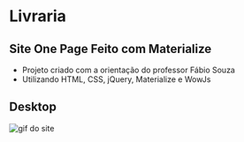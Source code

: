 # Livraria

 ## Site One Page Feito com Materialize

 
- Projeto criado com a orientação do professor Fábio Souza
- Utilizando HTML, CSS, jQuery, Materialize e WowJs

## Desktop 
![gif do site](https://github.com/FabioAsada/Livraria/blob/main/gif1.gif)

